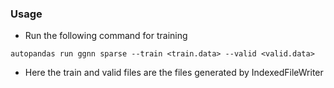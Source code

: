 ### Usage ###

* Run the following command for training

```
autopandas run ggnn sparse --train <train.data> --valid <valid.data>
```

* Here the train and valid files are the files generated by IndexedFileWriter
